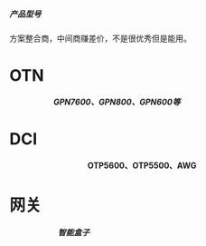 ##### 产品型号

方案整合商，中间商赚差价，不是很优秀但是能用。



# OTN

​              <font color="white"> 我是白体字 </font>***GPN7600、GPN800、GPN600等***

# DCI

 <font color="white"> 我是白----------体字 </font> **OTP5600、OTP5500、AWG**

# 网关

 <font color="white"> 我白体----字 </font>            ***智能盒子***

